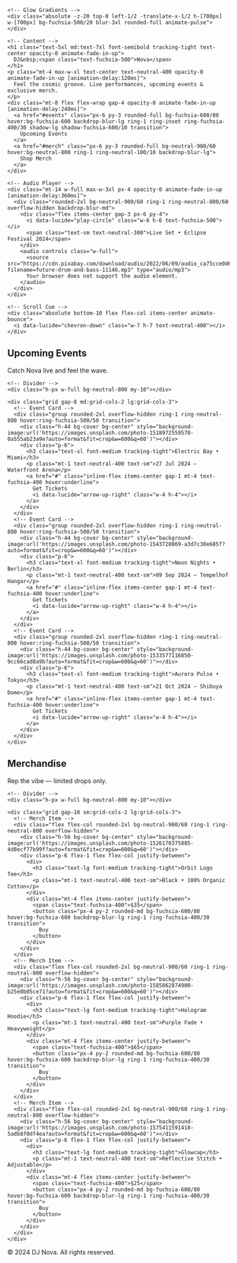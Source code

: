 <!DOCTYPE html>
<html lang="en">
<head>
  <meta charset="UTF-8">
  <title>DJ Nova • Pulse of the Night</title>
  <meta name="viewport" content="width=device-width, initial-scale=1">
  <!-- Fonts -->
  <link rel="preconnect" href="https://fonts.googleapis.com">
  <link rel="preconnect" href="https://fonts.gstatic.com" crossorigin>
  <link href="https://fonts.googleapis.com/css2?family=Inter:wght@300;400;500;600&display=swap" rel="stylesheet">
  <!-- Tailwind CDN -->
  <script src="https://cdn.tailwindcss.com"></script>
  <!-- Lucide Icons -->
  <script src="https://unpkg.com/lucide@latest"></script>
  <!-- Particles.js -->
  <script src="https://cdn.jsdelivr.net/npm/particles.js@2.0.0/particles.min.js"></script>
  <link href="https://fonts.googleapis.com/css2?family=Inter:wght@300;400;500;600;700&family=IBM+Plex+Serif:wght@300;400;500;600;700&family=IBM+Plex+Mono:wght@300;400;500;600;700&family=Inter&display=swap" rel="stylesheet">
</head>

<body class="bg-neutral-950 text-neutral-100 font-[Inter] selection:bg-fuchsia-600/20 selection:text-fuchsia-400">
  <!-- Hero Section -->
  <section class="relative min-h-screen isolate flex flex-col items-center justify-center overflow-hidden">
    <!-- Particles container -->
    <div id="particles-js" class="absolute inset-0 -z-10"></div>

    <!-- Glow Gradients -->
    <div class="absolute -z-20 top-0 left-1/2 -translate-x-1/2 h-[700px] w-[700px] bg-fuchsia-500/20 blur-3xl rounded-full animate-pulse"></div>

    <!-- Content -->
    <h1 class="text-5xl md:text-7xl font-semibold tracking-tight text-center opacity-0 animate-fade-in-up">
      DJ&nbsp;<span class="text-fuchsia-500">Nova</span>
    </h1>
    <p class="mt-4 max-w-xl text-center text-neutral-400 opacity-0 animate-fade-in-up [animation-delay:120ms]">
      Feel the cosmic groove. Live performances, upcoming events & exclusive merch.
    </p>
    <div class="mt-8 flex flex-wrap gap-4 opacity-0 animate-fade-in-up [animation-delay:240ms]">
      <a href="#events" class="px-6 py-3 rounded-full bg-fuchsia-600/80 hover:bg-fuchsia-600 backdrop-blur-lg ring-1 ring-inset ring-fuchsia-400/30 shadow-lg shadow-fuchsia-600/10 transition">
        Upcoming Events
      </a>
      <a href="#merch" class="px-6 py-3 rounded-full bg-neutral-900/60 hover:bg-neutral-800 ring-1 ring-neutral-100/10 backdrop-blur-lg">
        Shop Merch
      </a>
    </div>

    <!-- Audio Player -->
    <div class="mt-14 w-full max-w-3xl px-4 opacity-0 animate-fade-in-up [animation-delay:360ms]">
      <div class="rounded-2xl bg-neutral-900/60 ring-1 ring-neutral-800/60 overflow-hidden backdrop-blur-md">
        <div class="flex items-center gap-3 px-6 py-4">
          <i data-lucide="play-circle" class="w-6 h-6 text-fuchsia-500"></i>
          <span class="text-sm text-neutral-300">Live Set • Eclipse Festival 2024</span>
        </div>
        <audio controls class="w-full">
          <source src="https://cdn.pixabay.com/download/audio/2022/06/09/audio_ca75cce0d6.mp3?filename=future-drum-and-bass-11146.mp3" type="audio/mp3">
          Your browser does not support the audio element.
        </audio>
      </div>
    </div>

    <!-- Scroll Cue -->
    <div class="absolute bottom-10 flex flex-col items-center animate-bounce">
      <i data-lucide="chevron-down" class="w-7 h-7 text-neutral-400"></i>
    </div>
  </section>

  <!-- Events Section -->
  <section id="events" class="relative pt-24 pb-32 px-6 md:px-12">
    <h2 class="text-3xl md:text-4xl font-semibold tracking-tight">Upcoming Events</h2>
    <p class="mt-2 text-neutral-400 max-w-md">Catch Nova live and feel the wave.</p>

    <!-- Divider -->
    <div class="h-px w-full bg-neutral-800 my-10"></div>

    <div class="grid gap-8 md:grid-cols-2 lg:grid-cols-3">
      <!-- Event Card -->
      <div class="group rounded-2xl overflow-hidden ring-1 ring-neutral-800 hover:ring-fuchsia-500/50 transition">
        <div class="h-44 bg-cover bg-center" style="background-image:url('https://images.unsplash.com/photo-1518972559570-0a555ab23a9e?auto=format&fit=crop&w=600&q=60')"></div>
        <div class="p-6">
          <h3 class="text-xl font-medium tracking-tight">Electric Bay • Miami</h3>
          <p class="mt-1 text-neutral-400 text-sm">27 Jul 2024 — Waterfront Arena</p>
          <a href="#" class="inline-flex items-center gap-1 mt-4 text-fuchsia-400 hover:underline">
            Get Tickets
            <i data-lucide="arrow-up-right" class="w-4 h-4"></i>
          </a>
        </div>
      </div>
      <!-- Event Card -->
      <div class="group rounded-2xl overflow-hidden ring-1 ring-neutral-800 hover:ring-fuchsia-500/50 transition">
        <div class="h-44 bg-cover bg-center" style="background-image:url('https://images.unsplash.com/photo-1543728069-a3d7c30e685f?auto=format&fit=crop&w=600&q=60')"></div>
        <div class="p-6">
          <h3 class="text-xl font-medium tracking-tight">Neon Nights • Berlin</h3>
          <p class="mt-1 text-neutral-400 text-sm">09 Sep 2024 — Tempelhof Hangar</p>
          <a href="#" class="inline-flex items-center gap-1 mt-4 text-fuchsia-400 hover:underline">
            Get Tickets
            <i data-lucide="arrow-up-right" class="w-4 h-4"></i>
          </a>
        </div>
      </div>
      <!-- Event Card -->
      <div class="group rounded-2xl overflow-hidden ring-1 ring-neutral-800 hover:ring-fuchsia-500/50 transition">
        <div class="h-44 bg-cover bg-center" style="background-image:url('https://images.unsplash.com/photo-1533577116850-9cc66cad8a9b?auto=format&fit=crop&w=600&q=60')"></div>
        <div class="p-6">
          <h3 class="text-xl font-medium tracking-tight">Aurora Pulse • Tokyo</h3>
          <p class="mt-1 text-neutral-400 text-sm">21 Oct 2024 — Shibuya Dome</p>
          <a href="#" class="inline-flex items-center gap-1 mt-4 text-fuchsia-400 hover:underline">
            Get Tickets
            <i data-lucide="arrow-up-right" class="w-4 h-4"></i>
          </a>
        </div>
      </div>
    </div>
  </section>

  <!-- Merchandise Section -->
  <section id="merch" class="relative pt-24 pb-32 px-6 md:px-12">
    <h2 class="text-3xl md:text-4xl font-semibold tracking-tight">Merchandise</h2>
    <p class="mt-2 text-neutral-400 max-w-md">Rep the vibe — limited drops only.</p>

    <!-- Divider -->
    <div class="h-px w-full bg-neutral-800 my-10"></div>

    <div class="grid gap-10 sm:grid-cols-2 lg:grid-cols-3">
      <!-- Merch Item -->
      <div class="flex flex-col rounded-2xl bg-neutral-900/60 ring-1 ring-neutral-800 overflow-hidden">
        <div class="h-56 bg-cover bg-center" style="background-image:url('https://images.unsplash.com/photo-1526170375885-4d8ecf77b99f?auto=format&fit=crop&w=600&q=60')"></div>
        <div class="p-6 flex-1 flex flex-col justify-between">
          <div>
            <h3 class="text-lg font-medium tracking-tight">Orbit Logo Tee</h3>
            <p class="mt-1 text-neutral-400 text-sm">Black • 100% Organic Cotton</p>
          </div>
          <div class="mt-4 flex items-center justify-between">
            <span class="text-fuchsia-400">$35</span>
            <button class="px-4 py-2 rounded-md bg-fuchsia-600/80 hover:bg-fuchsia-600 backdrop-blur-lg ring-1 ring-fuchsia-400/30 transition">
              Buy
            </button>
          </div>
        </div>
      </div>
      <!-- Merch Item -->
      <div class="flex flex-col rounded-2xl bg-neutral-900/60 ring-1 ring-neutral-800 overflow-hidden">
        <div class="h-56 bg-cover bg-center" style="background-image:url('https://images.unsplash.com/photo-1585862874900-b25e8b05ce71?auto=format&fit=crop&w=600&q=60')"></div>
        <div class="p-6 flex-1 flex flex-col justify-between">
          <div>
            <h3 class="text-lg font-medium tracking-tight">Hologram Hoodie</h3>
            <p class="mt-1 text-neutral-400 text-sm">Purple Fade • Heavyweight</p>
          </div>
          <div class="mt-4 flex items-center justify-between">
            <span class="text-fuchsia-400">$65</span>
            <button class="px-4 py-2 rounded-md bg-fuchsia-600/80 hover:bg-fuchsia-600 backdrop-blur-lg ring-1 ring-fuchsia-400/30 transition">
              Buy
            </button>
          </div>
        </div>
      </div>
      <!-- Merch Item -->
      <div class="flex flex-col rounded-2xl bg-neutral-900/60 ring-1 ring-neutral-800 overflow-hidden">
        <div class="h-56 bg-cover bg-center" style="background-image:url('https://images.unsplash.com/photo-1575411591418-5adb8f0df4ea?auto=format&fit=crop&w=600&q=60')"></div>
        <div class="p-6 flex-1 flex flex-col justify-between">
          <div>
            <h3 class="text-lg font-medium tracking-tight">Glowcap</h3>
            <p class="mt-1 text-neutral-400 text-sm">Reflective Stitch • Adjustable</p>
          </div>
          <div class="mt-4 flex items-center justify-between">
            <span class="text-fuchsia-400">$25</span>
            <button class="px-4 py-2 rounded-md bg-fuchsia-600/80 hover:bg-fuchsia-600 backdrop-blur-lg ring-1 ring-fuchsia-400/30 transition">
              Buy
            </button>
          </div>
        </div>
      </div>
    </div>
  </section>

  <!-- Footer -->
  <footer class="pt-16 pb-10 px-6 md:px-12 border-t border-neutral-800/60">
    <div class="flex flex-col md:flex-row md:items-center md:justify-between gap-4">
      <span class="text-neutral-400 text-sm">&copy; 2024 DJ Nova. All rights reserved.</span>
      <div class="flex gap-5">
        <a href="https://instagram.com" target="_blank" class="hover:text-fuchsia-400 transition">
          <i data-lucide="instagram" class="w-5 h-5"></i>
        </a>
        <a href="https://twitter.com" target="_blank" class="hover:text-fuchsia-400 transition">
          <i data-lucide="twitter" class="w-5 h-5"></i>
        </a>
        <a href="https://soundcloud.com" target="_blank" class="hover:text-fuchsia-400 transition">
          <i data-lucide="soundcloud" class="w-5 h-5"></i>
        </a>
      </div>
    </div>
  </footer>

  <!-- Animations & Setup -->
  <script>
    // Lucide Icon Init
    lucide.createIcons();

    // ParticlesJS Config
    particlesJS("particles-js", {
      particles: {
        number: { value: 80, density: { enable: true, value_area: 800 }},
        color: { value: "#a855f7" },
        shape: { type: "circle" },
        opacity: { value: 0.3, random: true },
        size: { value: 3, random: true },
        move: { enable: true, speed: 1 }
      },
      interactivity: {
        detect_on: "canvas",
        events: { onhover: { enable: true, mode: "repulse" }},
        modes: { repulse: { distance: 100, duration: 0.4 } }
      },
      retina_detect: true
    });

    // Fade-in keyframes (inject once)
    const style = document.createElement('style');
    style.innerHTML = `
      @keyframes fade-in-up {
        0% {opacity:0; transform:translateY(20px)}
        to {opacity:1; transform:translateY(0)}
      }
      .animate-fade-in-up {animation:fade-in-up 0.8s cubic-bezier(.27,.46,.21,.95) forwards}
    `;
    document.head.appendChild(style);
  </script>
</body>
</html>
